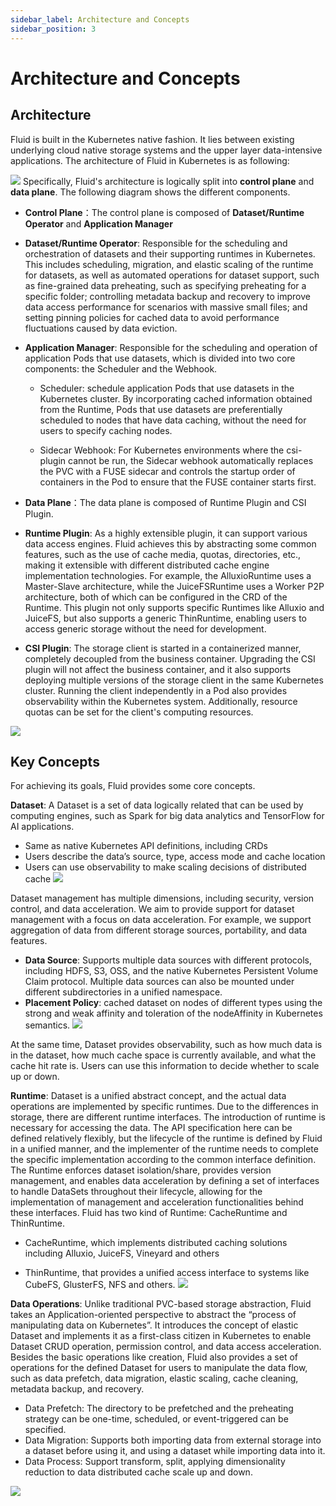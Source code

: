 ```yaml
---
sidebar_label: Architecture and Concepts
sidebar_position: 3
---
```



# Architecture and Concepts

## Architecture

Fluid is built in the Kubernetes native fashion. It lies between existing underlying cloud native storage systems and the upper layer data-intensive applications. The architecture of Fluid in Kubernetes is as following:

![](../../static/img/docs/core-concepts/architecture.png)
Specifically, Fluid's architecture is logically split into **control plane** and **data plane**. The following diagram shows the different components.

- **Control Plane**：The control plane is composed of **Dataset/Runtime Operator** and **Application Manager**
- **Dataset/Runtime Operator**: Responsible for the scheduling and orchestration of datasets and their supporting runtimes in Kubernetes. This includes scheduling, migration, and elastic scaling of the runtime for datasets, as well as automated operations for dataset support, such as fine-grained data preheating, such as specifying preheating for a specific folder; controlling metadata backup and recovery to improve data access performance for scenarios with massive small files; and setting pinning policies for cached data to avoid performance fluctuations caused by data eviction.
  
- **Application Manager**:  Responsible for the scheduling and operation of application Pods that use datasets, which is divided into two core components: the Scheduler and the Webhook.
    - Scheduler: schedule application Pods that use datasets in the Kubernetes cluster. By incorporating cached information obtained from the Runtime, Pods that use datasets are preferentially scheduled to nodes that have data caching, without the need for users to specify caching nodes.
    
  - Sidecar Webhook: For Kubernetes environments where the csi-plugin cannot be run, the Sidecar webhook automatically replaces the PVC with a FUSE sidecar and controls the startup order of containers in the Pod to ensure that the FUSE container starts first.


 - **Data Plane**：The data plane is composed of Runtime Plugin and CSI Plugin.
- **Runtime Plugin**: As a highly extensible plugin, it can support various data access engines. Fluid achieves this by abstracting some common features, such as the use of cache media, quotas, directories, etc., making it extensible with different distributed cache engine implementation technologies. For example, the AlluxioRuntime uses a Master-Slave architecture, while the JuiceFSRuntime uses a Worker P2P architecture, both of which can be configured in the CRD of the Runtime. This plugin not only supports specific Runtimes like Alluxio and JuiceFS, but also supports a generic ThinRuntime, enabling users to access generic storage without the need for development.
  
- **CSI Plugin**: The storage client is started in a containerized manner, completely decoupled from the business container. Upgrading the CSI plugin will not affect the business container, and it also supports deploying multiple versions of the storage client in the same Kubernetes cluster. Running the client independently in a Pod also provides observability within the Kubernetes system. Additionally, resource quotas can be set for the client's computing resources.

![](../../static/img/docs/core-concepts/components.png)

## Key Concepts

For achieving its goals, Fluid provides some core concepts.

**Dataset**: A Dataset is a set of data logically related that can be used by computing engines, such as Spark for big data analytics and TensorFlow for AI applications. 
* Same as native Kubernetes API definitions, including CRDs
* Users describe the data’s source, type, access mode and cache location
* Users can use observability to make scaling decisions of distributed cache
![](../../static/img/docs/core-concepts/dataset.png)

Dataset management has multiple dimensions, including security, version control, and data acceleration. We aim to provide support for dataset management with a focus on data acceleration. For example, we support aggregation of data from different storage sources, portability, and data features.

* **Data Source**: Supports multiple data sources with different protocols, including HDFS, S3, OSS, and the native Kubernetes Persistent Volume Claim protocol. Multiple data sources can also be mounted under different subdirectories in a unified namespace.
* **Placement Policy**: cached dataset on nodes of different types using the strong and weak affinity and toleration of the nodeAffinity in Kubernetes semantics. 
![](../../static/img/docs/core-concepts/dataset-yaml.png)

At the same time, Dataset provides observability, such as how much data is in the dataset, how much cache space is currently available, and what the cache hit rate is. Users can use this information to decide whether to scale up or down.

**Runtime**:  Dataset is a unified abstract concept, and the actual data operations are implemented by specific runtimes. Due to the differences in storage, there are different runtime interfaces. The introduction of runtime is necessary for accessing the data. The API specification here can be defined relatively flexibly, but the lifecycle of the runtime is defined by Fluid in a unified manner, and the implementer of the runtime needs to complete the specific implementation according to the common interface definition. The Runtime enforces dataset isolation/share, provides version management, and enables data acceleration by defining a set of interfaces to handle DataSets throughout their lifecycle, allowing for the implementation of management and acceleration functionalities behind these interfaces. Fluid has two kind of Runtime: CacheRuntime and ThinRuntime.

* CacheRuntime, which implements distributed caching solutions including Alluxio, JuiceFS, Vineyard and others 

* ThinRuntime, that provides a unified access interface to systems like CubeFS, GlusterFS, NFS and others.
![](../../static/img/docs/core-concepts/dataset-kubectl.png)



**Data Operations**: Unlike traditional PVC-based storage abstraction, Fluid takes an Application-oriented perspective to abstract the “process of manipulating data on Kubernetes”. It introduces the concept of elastic Dataset and implements it as a first-class citizen in Kubernetes to enable Dataset CRUD operation, permission control, and data access acceleration. Besides the basic operations like creation, Fluid also provides a set of operations for the defined  Dataset for users to manipulate the data flow, such as data prefetch, data migration, elastic scaling, cache cleaning, metadata backup, and recovery.

* Data Prefetch: The directory to be prefetched and the preheating strategy can be one-time, scheduled, or event-triggered can be specified.
* Data Migration: Supports both importing data from external storage into a dataset before using it, and using a dataset while importing data into it.
* Data Process: Support  transform, split, applying dimensionality reduction to data
distributed cache scale up and down.

![](../../static/img/docs/core-concepts/oprations.png)
